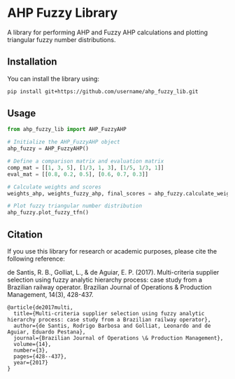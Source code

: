 # AHP Fuzzy Library

A library for performing AHP and Fuzzy AHP calculations and plotting triangular fuzzy number distributions.

## Installation

You can install the library using:

```bash
pip install git+https://github.com/username/ahp_fuzzy_lib.git
```

## Usage
``` python
from ahp_fuzzy_lib import AHP_FuzzyAHP

# Initialize the AHP_FuzzyAHP object
ahp_fuzzy = AHP_FuzzyAHP()

# Define a comparison matrix and evaluation matrix
comp_mat = [[1, 3, 5], [1/3, 1, 3], [1/5, 1/3, 1]]
eval_mat = [[0.8, 0.2, 0.5], [0.6, 0.7, 0.3]]

# Calculate weights and scores
weights_ahp, weights_fuzzy_ahp, final_scores = ahp_fuzzy.calculate_weights(comp_mat, eval_mat)

# Plot fuzzy triangular number distribution
ahp_fuzzy.plot_fuzzy_tfn()
```

## Citation

If you use this library for research or academic purposes, please cite the following reference:

de Santis, R. B., Golliat, L., & de Aguiar, E. P. (2017). Multi-criteria supplier selection using fuzzy analytic hierarchy process: case study from a Brazilian railway operator. Brazilian Journal of Operations & Production Management, 14(3), 428-437.

```
@article{de2017multi,
  title={Multi-criteria supplier selection using fuzzy analytic hierarchy process: case study from a Brazilian railway operator},
  author={de Santis, Rodrigo Barbosa and Golliat, Leonardo and de Aguiar, Eduardo Pestana},
  journal={Brazilian Journal of Operations \& Production Management},
  volume={14},
  number={3},
  pages={428--437},
  year={2017}
}
```

